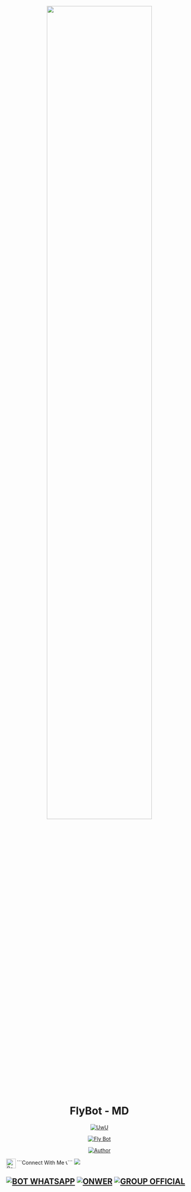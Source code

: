 
<p align="center">
<img src="https://telegra.ph/file/7be9485894ebdcd81ddfb.jpg?size=500" width="75%" style="margin-left: auto;margin-right: auto;display: block;">


</p>
<h1 align="center">FlyBot - MD</h1>
<p align="center">
  <a href="https://github.com/ReellyXD/FlyBot"><img src="http://readme-typing-svg.herokuapp.com?color=FFFFFF&center=true&vCenter=true&multiline=false&lines=Fly+Bot+Multi+Device;Config+by+ReellyXD;Sang+pengopas+handal🗿;Subscribe+YT:+Reelly+XD;Follow+My+Github" alt="UwU">
</p>

<p align="center">
 <a href="#"><img title="Fly Bot" src="https://img.shields.io/badge/FLYBOT-green?colorA=%23ff0000&colorB=%23017e40&style=for-the-badge"></a>
</p>
<p align="center">
<a href=""><img title="Author" src="https://img.shields.io/badge/AUTHOR-ReellyXD-blue.svg?style=for-the-badge&logo=github"></a>
</p>
 ```Connect With Me 📞``` <img src="https://github.com/siegrin/siegrin/blob/main/Assets/Handshake.gif

 ```Whatsapp Reelly``` <a href="https://wa.me/6282195322106"> <img align="left" alt="Reelly | Whastapp" width="26px" src="https://telegra.ph/file/7be9485894ebdcd81ddfb.jpg" />
 
[![BOT WHATSAPP](https://img.shields.io/badge/WhatsApp%20BOT-25D366?style=for-the-badge&logo=whatsapp&logoColor=white)](https://wa.me/6285171216276) 
[![ONWER](https://img.shields.io/badge/Owner%20BOT-25D366?style=for-the-badge&logo=whatsapp&logoColor=white)](https://wa.me/6282195322106) 
[![GROUP OFFICIAL](https://img.shields.io/badge/WhatsApp%20Group-25D366?style=for-the-badge&logo=whatsapp&logoColor=white)](https://chat.whatsapp.com/BAs2c2UeLE8AaI806UWUvI) 
---------

